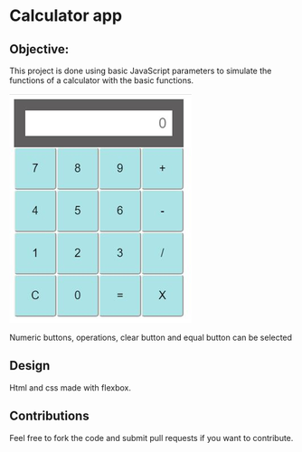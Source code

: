# Calculator app

## Objective:
This project is done using basic JavaScript parameters to simulate the functions of a calculator with the basic functions.

![Design preview for the app calculator](/design/design.jpeg)

Numeric buttons, operations, clear button and equal button can be selected

## Design
Html and css made with flexbox.

## Contributions
Feel free to fork the code and submit pull requests if you want to contribute.